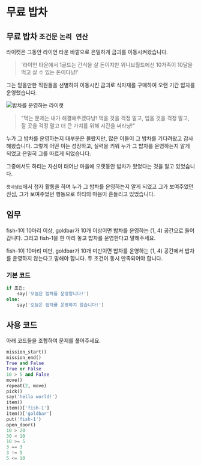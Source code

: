 # 무료 밥차

## 무료 밥차 `조건문` `논리 연산`

라이캣은 그동안 라이언 타운 바깥으로 은밀하게 금괴를 이동시켜왔습니다.

> '라이언 타운에서 1골드는 간식을 살 돈이지만 위니브월드에선 10가족이 10달을 먹고 살 수 있는 돈이다냥!'

그는 믿을만한 직원들을 선별하여 이동시킨 금괴로 식자재를 구매하여 오랜 기간 밥차를 운영했습니다.

![밥차를 운영하는 라이캣](7.webp)

> "먹는 문제는 내가 해결해주겠다냥! 먹을 것을 걱정 말고, 입을 것을 걱정 말고, 잘 곳을 걱정 말고 더 큰 가치를 위해 시간을 써라냥!"

누가 그 밥차를 운영하는지 대부분은 몰랐지만, 많은 이들이 그 밥차를 기다려왔고 감사해왔습니다. 그렇게 어떤 이는 성장하고, 실력을 키워 누가 그 밥차를 운영하는지 알게 되었고 은밀히 그를 따르게 되었습니다.

그중에서도 하티는 자신이 태어난 마을에 오랫동안 밥차가 왔었다는 것을 알고 있었습니다.

`캣네생선`에서 첩자 활동을 하며 누가 그 밥차를 운영하는지 알게 되었고 그가 보여주었던 진심, 그가 보여주었던 행동으로 하티의 마음이 흔들리고 있었습니다.

## 임무

fish-1이 10마리 이상, goldbar가 10개 이상이면 밥차를 운영하는 (1, 4) 공간으로 들어갑니다.
그리고 fish-1을 한 마리 놓고 밥차를 운영한다고 말해주세요.

fish-1이 10마리 미만, goldbar가 10개 미만이면 밥차를 운영하는 (1, 4) 공간에서 밥차를 운영하지 않는다고 말해야 합니다. 두 조건이 동시 만족되어야 합니다.


### 기본 코드

```python
if 조건:
    say('오늘은 밥차를 운영합니다!')
else:
    say('오늘은 밥차를 운영하지 않습니다!')
```


## 사용 코드
아래 코드들을 조합하여 문제를 풀어주세요.
```python
mission_start()
mission_end()
True and False
True or False
10 > 5 and False
move()
repeat(2, move)
pick()
say('hello world!')
item()
item()['fish-1']
item()['goldbar']
put('fish-1')
open_door()
10 > 20
30 < 10
10 >= 5
3 == 3
3 != 5
5 <= 10
```
